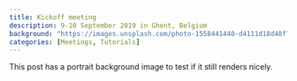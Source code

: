 ```yaml
---
title: Kickoff meeting
description: 9-10 September 2019 in Ghent, Belgium
background: "https://images.unsplash.com/photo-1558441440-d4111d18d48f?ixlib=rb-1.2.1&ixid=eyJhcHBfaWQiOjEyMDd9?auto=format&fit=crop&w=1200&q=80"
categories: [Meetings, Tutorials]
---
```


This post has a portrait background image to test if it still renders nicely.

